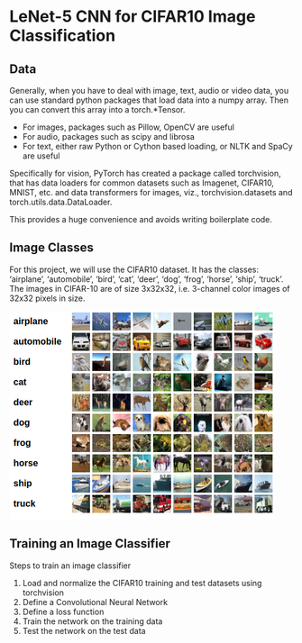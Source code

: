 # LeNet-5 CNN for CIFAR10 Image Classification


## Data
Generally, when you have to deal with image, text, audio or video data, you can use standard python packages that load data into a numpy array. Then you can convert this array into a torch.*Tensor.
- For images, packages such as Pillow, OpenCV are useful
- For audio, packages such as scipy and librosa
- For text, either raw Python or Cython based loading, or NLTK and SpaCy are useful

Specifically for vision, PyTorch has created a package called torchvision, that has data loaders for common datasets such as Imagenet, CIFAR10, MNIST, etc. and data transformers for images, viz., torchvision.datasets and torch.utils.data.DataLoader.

This provides a huge convenience and avoids writing boilerplate code.

## Image Classes

For this project, we will use the CIFAR10 dataset. It has the classes: ‘airplane’, ‘automobile’, ‘bird’, ‘cat’, ‘deer’, ‘dog’, ‘frog’, ‘horse’, ‘ship’, ‘truck’. The images in CIFAR-10 are of size 3x32x32, i.e. 3-channel color images of 32x32 pixels in size.

![Image Classes](https://github.com/adharangaonkar/Image-Processing-and-Computer-Vision/blob/main/CIFAR10%20Image%20Classification/images/image_classes.png?raw=true "Image Classes")


## Training an Image Classifier

Steps to train an image classifier

1. Load and normalize the CIFAR10 training and test datasets using torchvision
2. Define a Convolutional Neural Network
3. Define a loss function
4. Train the network on the training data
5. Test the network on the test data
